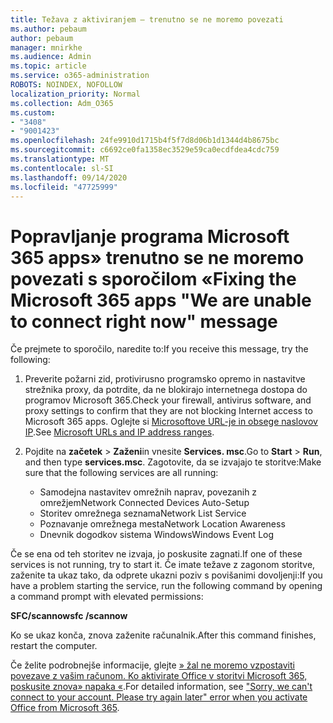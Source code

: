 ```yaml
---
title: Težava z aktiviranjem – trenutno se ne moremo povezati
ms.author: pebaum
author: pebaum
manager: mnirkhe
ms.audience: Admin
ms.topic: article
ms.service: o365-administration
ROBOTS: NOINDEX, NOFOLLOW
localization_priority: Normal
ms.collection: Adm_O365
ms.custom:
- "3408"
- "9001423"
ms.openlocfilehash: 24fe9910d1715b4f5f7d8d06b1d1344d4b8675bc
ms.sourcegitcommit: c6692ce0fa1358ec3529e59ca0ecdfdea4cdc759
ms.translationtype: MT
ms.contentlocale: sl-SI
ms.lasthandoff: 09/14/2020
ms.locfileid: "47725999"
---
```

# <a name="fixing-the-microsoft-365-apps-we-are-unable-to-connect-right-now-message"></a><span data-ttu-id="bf2cf-102">Popravljanje programa Microsoft 365 apps» trenutno se ne moremo povezati s sporočilom «</span><span class="sxs-lookup"><span data-stu-id="bf2cf-102">Fixing the Microsoft 365 apps "We are unable to connect right now" message</span></span>

<span data-ttu-id="bf2cf-103">Če prejmete to sporočilo, naredite to:</span><span class="sxs-lookup"><span data-stu-id="bf2cf-103">If you receive this message, try the following:</span></span>

1. <span data-ttu-id="bf2cf-104">Preverite požarni zid, protivirusno programsko opremo in nastavitve strežnika proxy, da potrdite, da ne blokirajo internetnega dostopa do programov Microsoft 365.</span><span class="sxs-lookup"><span data-stu-id="bf2cf-104">Check your firewall, antivirus software, and proxy settings to confirm that they are not blocking Internet access to Microsoft 365 apps.</span></span> <span data-ttu-id="bf2cf-105">Oglejte si [Microsoftove URL-je in obsege naslovov IP](https://docs.microsoft.com/office365/enterprise/urls-and-ip-address-ranges).</span><span class="sxs-lookup"><span data-stu-id="bf2cf-105">See [Microsoft URLs and IP address ranges](https://docs.microsoft.com/office365/enterprise/urls-and-ip-address-ranges).</span></span>

2. <span data-ttu-id="bf2cf-106">Pojdite na **začetek**  >  **Zaženi**in vnesite **Services. msc**.</span><span class="sxs-lookup"><span data-stu-id="bf2cf-106">Go to **Start** > **Run**, and then type **services.msc**.</span></span> <span data-ttu-id="bf2cf-107">Zagotovite, da se izvajajo te storitve:</span><span class="sxs-lookup"><span data-stu-id="bf2cf-107">Make sure that the following services are all running:</span></span>
    - <span data-ttu-id="bf2cf-108">Samodejna nastavitev omrežnih naprav, povezanih z omrežjem</span><span class="sxs-lookup"><span data-stu-id="bf2cf-108">Network Connected Devices Auto-Setup</span></span>
    - <span data-ttu-id="bf2cf-109">Storitev omrežnega seznama</span><span class="sxs-lookup"><span data-stu-id="bf2cf-109">Network List Service</span></span>
    - <span data-ttu-id="bf2cf-110">Poznavanje omrežnega mesta</span><span class="sxs-lookup"><span data-stu-id="bf2cf-110">Network Location Awareness</span></span>
    - <span data-ttu-id="bf2cf-111">Dnevnik dogodkov sistema Windows</span><span class="sxs-lookup"><span data-stu-id="bf2cf-111">Windows Event Log</span></span>

<span data-ttu-id="bf2cf-112">Če se ena od teh storitev ne izvaja, jo poskusite zagnati.</span><span class="sxs-lookup"><span data-stu-id="bf2cf-112">If one of these services is not running, try to start it.</span></span> <span data-ttu-id="bf2cf-113">Če imate težave z zagonom storitve, zaženite ta ukaz tako, da odprete ukazni poziv s povišanimi dovoljenji:</span><span class="sxs-lookup"><span data-stu-id="bf2cf-113">If you have a problem starting the service, run the following command by opening a command prompt with elevated permissions:</span></span>

<span data-ttu-id="bf2cf-114">**SFC/scannow**</span><span class="sxs-lookup"><span data-stu-id="bf2cf-114">**sfc /scannow**</span></span>

<span data-ttu-id="bf2cf-115">Ko se ukaz konča, znova zaženite računalnik.</span><span class="sxs-lookup"><span data-stu-id="bf2cf-115">After this command finishes, restart the computer.</span></span>

<span data-ttu-id="bf2cf-116">Če želite podrobnejše informacije, glejte [» žal ne moremo vzpostaviti povezave z vašim računom. Ko aktivirate Office v storitvi Microsoft 365, poskusite znova» napaka «](https://docs.microsoft.com/office/troubleshoot/activation-installation/issue-when-activate-office-from-office-365).</span><span class="sxs-lookup"><span data-stu-id="bf2cf-116">For detailed information, see ["Sorry, we can't connect to your account. Please try again later" error when you activate Office from Microsoft 365](https://docs.microsoft.com/office/troubleshoot/activation-installation/issue-when-activate-office-from-office-365).</span></span>